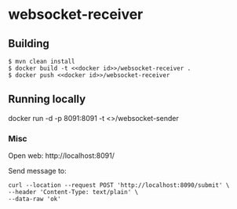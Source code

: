 # websocket-receiver


## Building

```
$ mvn clean install
$ docker build -t <<docker id>>/websocket-receiver .
$ docker push <<docker id>>/websocket-receiver
```

## Running locally

docker run -d -p 8091:8091 -t <<docker id>>/websocket-sender

### Misc 

Open web: http://localhost:8091/

Send message to:
```
curl --location --request POST 'http://localhost:8090/submit' \
--header 'Content-Type: text/plain' \
--data-raw 'ok'
```
